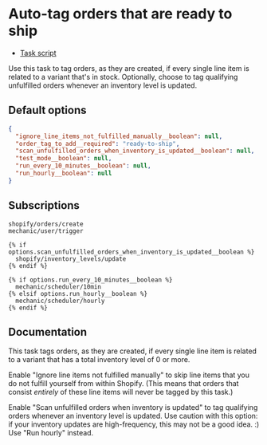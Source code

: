 # Auto-tag orders that are ready to ship

* [Task script](./script.liquid)

Use this task to tag orders, as they are created, if every single line item is related to a variant that's in stock. Optionally, choose to tag qualifying unfulfilled orders whenever an inventory level is updated.

## Default options

```json
{
  "ignore_line_items_not_fulfilled_manually__boolean": null,
  "order_tag_to_add__required": "ready-to-ship",
  "scan_unfulfilled_orders_when_inventory_is_updated__boolean": null,
  "test_mode__boolean": null,
  "run_every_10_minutes__boolean": null,
  "run_hourly__boolean": null
}
```

## Subscriptions

```liquid
shopify/orders/create
mechanic/user/trigger

{% if options.scan_unfulfilled_orders_when_inventory_is_updated__boolean %}
  shopify/inventory_levels/update
{% endif %}

{% if options.run_every_10_minutes__boolean %}
  mechanic/scheduler/10min
{% elsif options.run_hourly__boolean %}
  mechanic/scheduler/hourly
{% endif %}
```

## Documentation

This task tags orders, as they are created, if every single line item is related to a variant that has a total inventory level of 0 or more.

Enable "Ignore line items not fulfilled manually" to skip line items that you do not fulfill yourself from within Shopify. (This means that orders that consist _entirely_ of these line items will never be tagged by this task.)

Enable "Scan unfulfilled orders when inventory is updated" to tag qualifying orders whenever an inventory level is updated. Use caution with this option: if your inventory updates are high-frequency, this may not be a good idea. :) Use "Run hourly" instead.